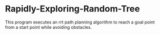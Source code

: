 # Rapidly-Exploring-Random-Tree
This program executes an rrt path planning algorithm to reach a goal point from a start point while avoiding obstacles.
